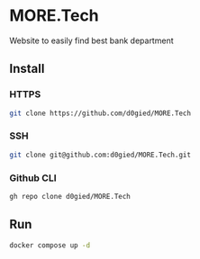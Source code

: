 # MORE.Tech

Website to easily find best bank department

## Install

### HTTPS

```bash
git clone https://github.com/d0gied/MORE.Tech
```

### SSH

```bash
git clone git@github.com:d0gied/MORE.Tech.git
```

### Github CLI

```bash
gh repo clone d0gied/MORE.Tech
```

## Run

```bash
docker compose up -d
```